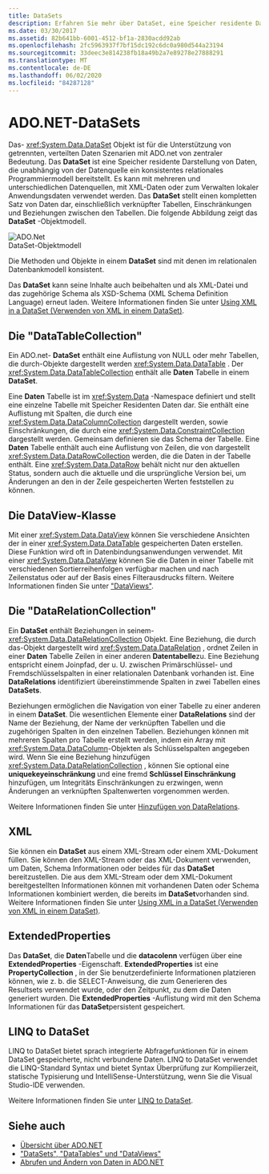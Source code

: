 ```yaml
---
title: DataSets
description: Erfahren Sie mehr über DataSet, eine Speicher residente Datendarstellung, die unabhängig von der Datenquelle in ADO.net ein konsistentes relationales Programmiermodell bereitstellt.
ms.date: 03/30/2017
ms.assetid: 82b641bb-6001-4512-bf1a-2830acdd92ab
ms.openlocfilehash: 2fc5963937f7bf15dc192c6dc0a980d544a23194
ms.sourcegitcommit: 33deec3e814238fb18a49b2a7e89278e27888291
ms.translationtype: MT
ms.contentlocale: de-DE
ms.lasthandoff: 06/02/2020
ms.locfileid: "84287128"
---
```

# <a name="adonet-datasets"></a>ADO.NET-DataSets
Das- <xref:System.Data.DataSet> Objekt ist für die Unterstützung von getrennten, verteilten Daten Szenarien mit ADO.net von zentraler Bedeutung. Das **DataSet** ist eine Speicher residente Darstellung von Daten, die unabhängig von der Datenquelle ein konsistentes relationales Programmiermodell bereitstellt. Es kann mit mehreren und unterschiedlichen Datenquellen, mit XML-Daten oder zum Verwalten lokaler Anwendungsdaten verwendet werden. Das **DataSet** stellt einen kompletten Satz von Daten dar, einschließlich verknüpfter Tabellen, Einschränkungen und Beziehungen zwischen den Tabellen. Die folgende Abbildung zeigt das **DataSet** -Objektmodell.  
  
 ![ADO.Net](./media/ado-1-bpuedev11.png "ado_1_bpuedev11")  
DataSet-Objektmodell  
  
 Die Methoden und Objekte in einem **DataSet** sind mit denen im relationalen Datenbankmodell konsistent.  
  
 Das **DataSet** kann seine Inhalte auch beibehalten und als XML-Datei und das zugehörige Schema als XSD-Schema (XML Schema Definition Language) erneut laden. Weitere Informationen finden Sie unter [Using XML in a DataSet (Verwenden von XML in einem DataSet)](./dataset-datatable-dataview/using-xml-in-a-dataset.md).  
  
## <a name="the-datatablecollection"></a>Die "DataTableCollection"  
 Ein ADO.net- **DataSet** enthält eine Auflistung von NULL oder mehr Tabellen, die durch-Objekte dargestellt werden <xref:System.Data.DataTable> . Der <xref:System.Data.DataTableCollection> enthält alle **Daten** Tabelle in einem **DataSet**.  
  
 Eine **Daten** Tabelle ist im <xref:System.Data> -Namespace definiert und stellt eine einzelne Tabelle mit Speicher Residenten Daten dar. Sie enthält eine Auflistung mit Spalten, die durch eine <xref:System.Data.DataColumnCollection> dargestellt werden, sowie Einschränkungen, die durch eine <xref:System.Data.ConstraintCollection> dargestellt werden. Gemeinsam definieren sie das Schema der Tabelle. Eine **Daten** Tabelle enthält auch eine Auflistung von Zeilen, die von dargestellt <xref:System.Data.DataRowCollection> werden, die die Daten in der Tabelle enthält. Eine <xref:System.Data.DataRow> behält nicht nur den aktuellen Status, sondern auch die aktuelle und die ursprüngliche Version bei, um Änderungen an den in der Zeile gespeicherten Werten feststellen zu können.  
  
## <a name="the-dataview-class"></a>Die DataView-Klasse  
 Mit einer <xref:System.Data.DataView> können Sie verschiedene Ansichten der in einer <xref:System.Data.DataTable> gespeicherten Daten erstellen. Diese Funktion wird oft in Datenbindungsanwendungen verwendet. Mit einer <xref:System.Data.DataView> können Sie die Daten in einer Tabelle mit verschiedenen Sortierreihenfolgen verfügbar machen und nach Zeilenstatus oder auf der Basis eines Filterausdrucks filtern. Weitere Informationen finden Sie unter ["DataViews"](./dataset-datatable-dataview/dataviews.md).  
  
## <a name="the-datarelationcollection"></a>Die "DataRelationCollection"  
 Ein **DataSet** enthält Beziehungen in seinem- <xref:System.Data.DataRelationCollection> Objekt. Eine Beziehung, die durch das-Objekt dargestellt wird <xref:System.Data.DataRelation> , ordnet Zeilen in einer **Daten** Tabelle Zeilen in einer anderen **Datentabelle**zu. Eine Beziehung entspricht einem Joinpfad, der u. U. zwischen Primärschlüssel- und Fremdschlüsselspalten in einer relationalen Datenbank vorhanden ist. Eine **DataRelations** identifiziert übereinstimmende Spalten in zwei Tabellen eines **DataSets**.  
  
 Beziehungen ermöglichen die Navigation von einer Tabelle zu einer anderen in einem **DataSet**. Die wesentlichen Elemente einer **DataRelations** sind der Name der Beziehung, der Name der verknüpften Tabellen und die zugehörigen Spalten in den einzelnen Tabellen. Beziehungen können mit mehreren Spalten pro Tabelle erstellt werden, indem ein Array mit <xref:System.Data.DataColumn>-Objekten als Schlüsselspalten angegeben wird. Wenn Sie eine Beziehung hinzufügen <xref:System.Data.DataRelationCollection> , können Sie optional eine **uniquekeyeinschränkung** und eine fremd **Schlüssel Einschränkung** hinzufügen, um Integritäts Einschränkungen zu erzwingen, wenn Änderungen an verknüpften Spaltenwerten vorgenommen werden.  
  
 Weitere Informationen finden Sie unter [Hinzufügen von DataRelations](./dataset-datatable-dataview/adding-datarelations.md).  
  
## <a name="xml"></a>XML  
 Sie können ein **DataSet** aus einem XML-Stream oder einem XML-Dokument füllen. Sie können den XML-Stream oder das XML-Dokument verwenden, um Daten, Schema Informationen oder beides für das **DataSet** bereitzustellen. Die aus dem XML-Stream oder dem XML-Dokument bereitgestellten Informationen können mit vorhandenen Daten oder Schema Informationen kombiniert werden, die bereits im **DataSet**vorhanden sind. Weitere Informationen finden Sie unter [Using XML in a DataSet (Verwenden von XML in einem DataSet)](./dataset-datatable-dataview/using-xml-in-a-dataset.md).  
  
## <a name="extendedproperties"></a>ExtendedProperties  
 Das **DataSet**, die **Daten**Tabelle und die **datacolenn** verfügen über eine **ExtendedProperties** -Eigenschaft. **ExtendedProperties** ist eine **PropertyCollection** , in der Sie benutzerdefinierte Informationen platzieren können, wie z. b. die SELECT-Anweisung, die zum Generieren des Resultsets verwendet wurde, oder den Zeitpunkt, zu dem die Daten generiert wurden. Die **ExtendedProperties** -Auflistung wird mit den Schema Informationen für das **DataSet**persistent gespeichert.  
  
## <a name="linq-to-dataset"></a>LINQ to DataSet  
 LINQ to DataSet bietet sprach integrierte Abfragefunktionen für in einem DataSet gespeicherte, nicht verbundene Daten. LINQ to DataSet verwendet die LINQ-Standard Syntax und bietet Syntax Überprüfung zur Kompilierzeit, statische Typisierung und IntelliSense-Unterstützung, wenn Sie die Visual Studio-IDE verwenden.  
  
 Weitere Informationen finden Sie unter [LINQ to DataSet](linq-to-dataset.md).  
  
## <a name="see-also"></a>Siehe auch

- [Übersicht über ADO.NET](ado-net-overview.md)
- ["DataSets", "DataTables" und "DataViews"](./dataset-datatable-dataview/index.md)
- [Abrufen und Ändern von Daten in ADO.NET](retrieving-and-modifying-data.md)
